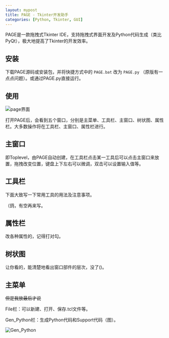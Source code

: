 ```yaml
---
layout: mypost
title: PAGE - Tkinter开发助手
categories: [Python, Tkinter, GUI]
---
```


PAGE是一款拖拽式Tkinter IDE，支持拖拽式界面开发及Python代码生成（类比PyQt），极大地提高了Tkinter的开发效率。

## 安装

下载PAGE源码或安装包，并将快捷方式中的 ``PAGE.bat`` 改为 ``PAGE.py`` （原版有一点点问题）。或通过PAGE.py直接运行。

## 使用

![page界面](page界面.png)

打开PAGE后，会看到五个窗口，分别是主菜单、工具栏、主窗口、树状图、属性栏。大多数操作将在工具栏、主窗口、属性栏进行。

## 主窗口

即Toplevel，由PAGE自动创建，在工具栏点击某一工具后可以点击主窗口来放置，拖拽改变位置，键盘上下左右可以微调，双击可以设置输入值等。

## 工具栏

下面大致写一下常用工具的用法及注意事项。



（鸽，有空再来写。

## 属性栏

改各种属性的，记得打对勾。

## 树状图

让你看的，能清楚地看出窗口部件的层次，没了()。

## 主菜单

~~但是我放最后才说~~

File栏：可以新建、打开、保存.tcl文件等。

Gen_Python栏：生成Python代码和Support代码（图）。

![Gen_Python](Gen_Python.png)

